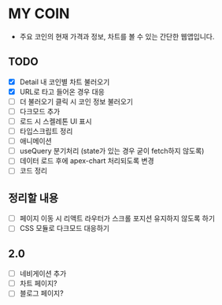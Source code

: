 # MY COIN

- 주요 코인의 현재 가격과 정보, 차트를 볼 수 있는 간단한 웹앱입니다.

## TODO

- [x] Detail 내 코인별 차트 불러오기
- [x] URL로 타고 들어온 경우 대응
- [ ] 더 불러오기 클릭 시 코인 정보 불러오기
- [ ] 다크모드 추가
- [ ] 로드 시 스켈레톤 UI 표시
- [ ] 타입스크립트 정리
- [ ] 애니메이션
- [ ] useQuery 분기처리 (state가 있는 경우 굳이 fetch하지 않도록)
- [ ] 데이터 로드 후에 apex-chart 처리되도록 변경
- [ ] 코드 정리

## 정리할 내용

- [ ] 페이지 이동 시 리액트 라우터가 스크롤 포지션 유지하지 않도록 하기
- [ ] CSS 모듈로 다크모드 대응하기

## 2.0

- [ ] 네비게이션 추가
- [ ] 차트 페이지?
- [ ] 블로그 페이지?
